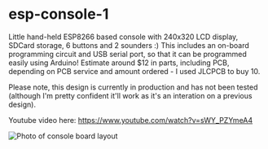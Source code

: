 # esp-console-1
Little hand-held ESP8266 based console with 240x320 LCD display, SDCard storage, 6 buttons and 2 sounders :) This includes an on-board programming circuit and USB serial port, so that it can be programmed easily using Arduino! Estimate around $12 in parts, including PCB, depending on PCB service and amount ordered - I used JLCPCB to buy 10.

Please note, this design is currently in production and has not been tested (although I'm pretty confident it'll work as it's an interation on a previous design).

Youtube video here: https://www.youtube.com/watch?v=sWY_PZYmeA4

![Photo of console board layout](http://www.smashcat.org/av/console_2.jpg)
